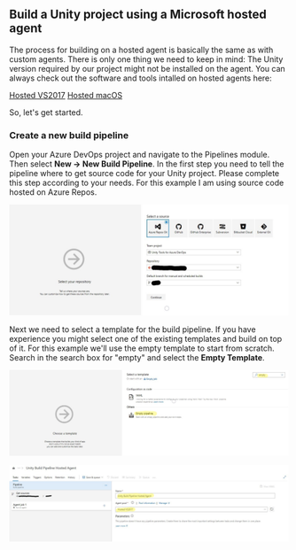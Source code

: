 ## Build a Unity project using a Microsoft hosted agent

The process for building on a hosted agent is basically the same as with custom agents. There is only one thing we need to keep in mind: The Unity version required by our project might not be installed on the agent. You can always check out the software and tools intalled on hosted agents here:

[Hosted VS2017](https://github.com/Microsoft/azure-pipelines-image-generation/blob/master/images/win/Vs2017-Server2016-Readme.md)
[Hosted macOS](https://github.com/Microsoft/azure-pipelines-image-generation/blob/master/images/macos/macos-Readme.md)

So, let's get started.

### Create a new build pipeline

Open your Azure DevOps project and navigate to the Pipelines module. Then select **New -> New Build Pipeline**. In the first step you need to tell the pipeline where to get source code for your Unity project. Please complete this step according to your needs. For this example I am using source code hosted on Azure Repos.

![Create new pipeline (get source)](images/pipeline-new-pipeline-get-source.jpg)

Next we need to select a template for the build pipeline. If you have experience you might select one of the existing templates and build on top of it. For this example we'll use the empty template to start from scratch. Search in the search box for "empty" and select the **Empty Template**.

![Create new pipeline (select template)](images/pipeline-new-pipeline-template.jpg)



![Create new pipeline (set name and agent)](images/pipeline-new-pipeline-name.jpg)
